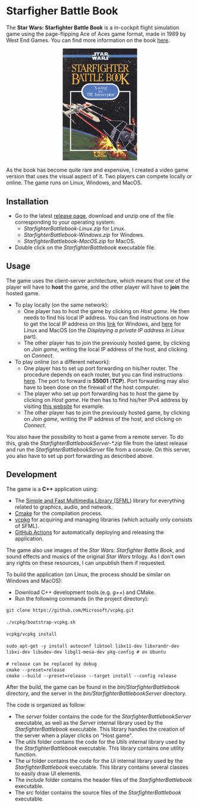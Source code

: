 # Starfigher Battle Book

The **Star Wars: Starfighter Battle Book** is a in-cockpit flight simulation game using the page-flipping Ace of Aces game format, made in 1989 by West End Games. You can find more information on the book [here](https://boardgamegeek.com/boardgame/3152/star-wars-starfighter-battle-book).

<p align="center"><img src="./res/game.png" width="200"></p>

As the book has become quite rare and expensive, I created a video game version that uses the visual aspect of it. Two players can compete locally or online. The game runs on Linux, Windows, and MacOS.

## Installation

* Go to the latest [release page](https://github.com/Rylern/test/releases/latest), download and unzip one of the file corresponding to your operating system:
    * *StarfighterBattlebook-Linux.zip* for Linux.
    * *StarfighterBattlebook-Windows.zip* for Windows.
    * *StarfighterBattlebook-MacOS.zip* for MacOS.
* Double click on the *StarfighterBattlebook* executable file.

## Usage
The game uses the client-server architecture, which means that one of the player will have to **host** the game, and the other player will have to **join** the hosted game.

* To play locally (on the same network):
    * One player has to host the game by clicking on *Host game*. He then needs to find his local IP address. You can find instructions on how to get the local IP address on this [link](https://www.med.unc.edu/it/guide/operating-systems/how-do-i-find-the-host-name-ip-address-or-physical-address-of-my-machine/) for Windows, and [here](https://www.ionos.com/digitalguide/hosting/technical-matters/get-linux-ip-address/) for Linux and MacOS (on the *Displaying a private IP address in Linux* part).
    * The other player has to join the previously hosted game, by clicking on *Join game*, writing the local IP address of the host, and clicking on *Connect*.
* To play online (on a different network):
    * One player has to set up port forwarding on his/her router. The procedure depends on each router, but you can find instructions [here](https://www.belkin.com/support-article/?articleNum=10790). The port to forward is **55001** (**TCP**). Port forwarding may also have to been done on the firewall of the host computer.
    * The player who set up port forwarding has to host the game by clicking on *Host game*. He then has to find his/her IPv4 address by visiting [this website](https://whatismyipaddress.com/) for example.
    * The other player has to join the previously hosted game, by clicking on *Join game*, writing the IP address of the host, and clicking on *Connect*.

You also have the possibility to host a game from a remote server. To do this, grab the _StarfighterBattlebookServer-*.zip_ file from the latest release and run the *StarfighterBattlebookServer* file from a console. On this server, you also have to set up port forwarding as described above.

## Development
The game is a **C++** application using:
* The [Simple and Fast Multimedia Library (SFML)](https://www.sfml-dev.org/index-fr.php) library for everything related to graphics, audio, and network.
* [Cmake](https://cmake.org/) for the compilation process.
* [vcpkg](https://vcpkg.io/en/index.html) for acquiring and managing libraries (which actually only consists of SFML).
* [GitHub Actions](https://docs.github.com/en/actions) for automatically deploying and releasing the application.

The game also use images of the *Star Wars: Starfighter Battle Book*, and sound effects and musics of the original *Star Wars* trilogy. As I don't own any rights on these resources, I can unpublish them if requested.

To build the application (on Linux, the process should be similar on Windows and MacOS):
* Download C++ development tools (e.g. *g++*) and CMake.
* Run the following commands (in the project directory):
```
git clone https://github.com/Microsoft/vcpkg.git

./vcpkg/bootstrap-vcpkg.sh

vcpkg/vcpkg install

sudo apt-get -y install autoconf libtool libx11-dev libxrandr-dev libxi-dev libudev-dev libgl1-mesa-dev pkg-config # on Ubuntu

# release can be replaced by debug
cmake --preset=release
cmake --build --preset=release --target install --config release
``` 

After the build, the game can be found in the *bin/StarfighterBattlebook* directory, and the server in the *bin/StarfighterBattlebookServer* directory.

The code is organized as follow:
* The *server* folder contains the code for the *StarfighterBattlebookServer* executable, as well as the *Server* internal library used by the *StarfighterBattlebook* executable. This library handles the creation of the server when a player clicks on "Host game".
* The *utils* folder contains the code for the *Utils* internal library used by the *StarfighterBattlebook* executable. This library contains one utility function.
* The *ui* folder contains the code for the *Ui* internal library used by the *StarfighterBattlebook* executable. This library contains several classes to easily draw UI elements.
* The *include* folder contains the header files of the *StarfighterBattlebook* executable.
* The *src* folder contains the source files of the *StarfighterBattlebook* executable.